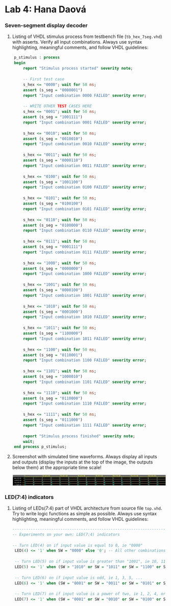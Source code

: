 # Lab 4: Hana Daová

### Seven-segment display decoder

1. Listing of VHDL stimulus process from testbench file (`tb_hex_7seg.vhd`) with asserts. Verify all input combinations. Always use syntax highlighting, meaningful comments, and follow VHDL guidelines:

```vhdl
    p_stimulus : process
    begin
        report "Stimulus process started" severity note;

        -- First test case
        s_hex <= "0000"; wait for 50 ns;
        assert (s_seg = "0000001")
        report "Input combination 0000 FAILED" severity error;

        -- WRITE OTHER TEST CASES HERE
        s_hex <= "0001"; wait for 50 ns;
        assert (s_seg = "1001111")
        report "Input combination 0001 FAILED" severity error;
        
        s_hex <= "0010"; wait for 50 ns;
        assert (s_seg = "0010010")
        report "Input combination 0010 FAILED" severity error;
        
        s_hex <= "0011"; wait for 50 ns;
        assert (s_seg = "0000110")
        report "Input combination 0011 FAILED" severity error;
        
        s_hex <= "0100"; wait for 50 ns; 
        assert (s_seg = "1001100")
        report "Input combination 0100 FAILED" severity error;
        
        s_hex <= "0101"; wait for 50 ns; 
        assert (s_seg = "0100100")
        report "Input combination 0101 FAILED" severity error;
        
        s_hex <= "0110"; wait for 50 ns; 
        assert (s_seg = "0100000")
        report "Input combination 0110 FAILED" severity error;
        
        s_hex <= "0111"; wait for 50 ns; 
        assert (s_seg = "0001111")
        report "Input combination 0111 FAILED" severity error;
        
        s_hex <= "1000"; wait for 50 ns; 
        assert (s_seg = "0000000")
        report "Input combination 1000 FAILED" severity error;
        
        s_hex <= "1001"; wait for 50 ns; 
        assert (s_seg = "0000100")
        report "Input combination 1001 FAILED" severity error;
        
        s_hex <= "1010"; wait for 50 ns; 
        assert (s_seg = "0001000")
        report "Input combination 1010 FAILED" severity error;
        
        s_hex <= "1011"; wait for 50 ns; 
        assert (s_seg = "1100000")
        report "Input combination 1011 FAILED" severity error;
        
        s_hex <= "1100"; wait for 50 ns; 
        assert (s_seg = "0110001")
        report "Input combination 1100 FAILED" severity error;
        
        s_hex <= "1101"; wait for 50 ns; 
        assert (s_seg = "1000010")
        report "Input combination 1101 FAILED" severity error;
        
        s_hex <= "1110"; wait for 50 ns; 
        assert (s_seg = "0110000")
        report "Input combination 1110 FAILED" severity error;
        
        s_hex <= "1111"; wait for 50 ns; 
        assert (s_seg = "0111000")
        report "Input combination 1111 FAILED" severity error;

        report "Stimulus process finished" severity note;
        wait;
    end process p_stimulus;
```

2. Screenshot with simulated time waveforms. Always display all inputs and outputs (display the inputs at the top of the image, the outputs below them) at the appropriate time scale!

   ![your figure](https://github.com/hakidaova/digital-electronics-1/blob/main/labs/04-segment/images/7seg.png)

### LED(7:4) indicators

1. Listing of LEDs(7:4) part of VHDL architecture from source file `top.vhd`. Try to write logic functions as simple as possible. Always use syntax highlighting, meaningful comments, and follow VHDL guidelines:

   ```vhdl
   --------------------------------------------------------------------
   -- Experiments on your own: LED(7:4) indicators

   -- Turn LED(4) on if input value is equal to 0, ie "0000"
    LED(4) <= '1' when SW = "0000" else '0'; -- All other combinations

    -- Turn LED(5) on if input value is greater than "1001", ie 10, 11, 12, ...
    LED(5) <= '1' when (SW > "1010" or SW = "1011" or SW = "1100" or SW = "1101" or SW = "1110" or SW = "1111") else '0';

    -- Turn LED(6) on if input value is odd, ie 1, 3, 5, ...
    LED(6) <= '1' when (SW = "0001" or SW = "0011" or SW = "0101" or SW = "0111" or SW = "1001") else '0';

    -- Turn LED(7) on if input value is a power of two, ie 1, 2, 4, or 8
    LED(7) <= '1' when (SW = "0001" or SW = "0010" or SW = "0100" or SW = "1000") else '0';
   ```
